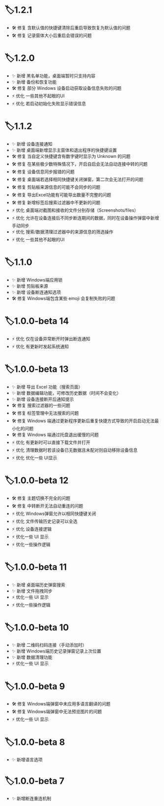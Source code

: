 # 🏷️1.2.1
+ 🛠️ 修复 含默认值的快捷键清除后重启导致恢复为默认值的问题
+ 🛠️ 修复 记录窗体大小后重启会错误的问题


# 🏷️1.2.0
+ ✨ 新增 黑名单功能，桌面端暂时只支持内容
+ ✨ 新增 备份和恢复功能
+ 🛠️ 修复 部分 Windows 设备启动获取设备信息失败的问题
+ ⚡ 优化 一些其他不起眼的UI
+ ⚡ 优化 若启动初始化失败显示错误信息

# 🏷️1.1.2

+ ✨ 新增 设备连接通知
+ ✨ 新增 桌面端新增显示主窗体和退出程序的快捷键设置
+ 🛠️ 修复 当自定义快捷键含有数字键时显示为 Unknown 的问题
+ 🛠️ 修复 在某些极少数特殊情况下，开启自启会无法自动连接中转的问题
+ 🛠️ 修复 设备信息同步报错的问题
+ 🛠️ 修复 桌面端若选择相同快捷键关闭弹窗，第二次会无法打开的问题
+ 🛠️ 修复 剪贴板来源信息的可能不会同步的问题
+ 🛠️ 修复 导出Excel功能有可能导出数量不完整的问题
+ 🛠️ 修复 新增标签后搜索过滤器中不更新的问题
+ ⚡ 优化 桌面端对截图和接收的文件分别存储（Screenshots/files）
+ ⚡ 优化 允许在设备连接后不同步断连期间的数据，同时在设备操作弹窗中新增手动同步
+ ⚡ 优化 搜索/数据清理过滤器中的来源信息的筛选操作
+ ⚡ 优化 一些其他不起眼的UI

# 🏷️1.1.0

+ ✨ 新增 Windows端应用锁
+ ✨ 新增 剪贴板来源
+ ✨ 新增 设备断连通知选项
+ 🛠️ 修复 Windows端包含某些 emoji 会复制失败的问题

# 🏷️1.0.0-beta 14

+ ⚡ 优化 仅在设备异常断开时弹出断连通知
+ ⚡ 优化 有更新时发起系统通知

# 🏷️1.0.0-beta 13

+ ✨ 新增 导出 Excel 功能（搜索页面）
+ ✨ 新增 数据编辑功能，可修改历史数据（时间不会变化）
+ ✨ 新增 设备连接断开后通知提示
+ 🛠️ 修复 搜索过滤器的一些问题
+ 🛠️ 修复 标签管理中无法搜索的问题
+ 🛠️ 修复 Windows 端通过更新程序更新后重复快捷方式导致的开启启动无法最小化的问题
+ 🛠️ 修复 Windows 端通过托盘退出缓慢的问题
+ ⚡ 优化 有更新时可以直接下载文件并打开
+ ⚡ 优化 清理数据时若该设备已无数据且未配对则自动移除设备信息
+ ⚡ 优化 优化一些 UI显示

# 🏷️1.0.0-beta 12

+ 🛠️ 修复 主题切换不完全的问题
+ 🛠️ 修复 中转断开无法自动重连的问题
+ ⚡ 优化 Windows弹窗允许以相同快捷键关闭
+ ⚡ 优化 文件传输历史记录可以全选
+ ⚡ 优化 设备连接逻辑
+ ⚡ 优化一些 UI 显示
+ ⚡ 优化一些操作逻辑

# 🏷️1.0.0-beta 11

+ ✨ 新增 桌面端历史弹窗搜索
+ ✨ 新增 文件拖拽同步
+ ⚡ 优化一些 UI 显示
+ ⚡ 优化一些操作逻辑

# 🏷️1.0.0-beta 10

+ ✨ 新增 二维码扫码连接（手动添加时）
+ ✨ 新增 Windows端历史记录弹窗记录上次位置
+ ✨ 新增 数据清理功能
+ ⚡ 优化一些 UI 显示

# 🏷️1.0.0-beta 9

+ 🛠️ 修复 Windows端弹窗中未应用多语言翻译的问题
+ 🛠️ 修复 Windows端弹窗中无法预览图片的问题
+ ⚡ 优化一些 UI 显示

# 🏷️1.0.0-beta 8

+ ✨ 新增语言选项

# 🏷️1.0.0-beta 7

+ ✨ 新增断连重连机制

